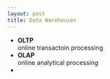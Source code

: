 ```yaml
---
layout: post
title: Data Warehouses
---
```


* **OLTP**  
online transactoin processing
* **OLAP**  
online analytical processing
* 
